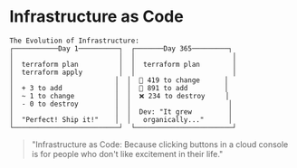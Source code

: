 # Infrastructure as Code

```ascii
The Evolution of Infrastructure:
┌───────────Day 1──────────┐  ┌───────Day 365─────────┐
│                          │  │                        │
│  terraform plan          │  │  terraform plan        │
│  terraform apply         │  │                        │
│                         │  │  🤔 419 to change      │
│  + 3 to add             │  │  📝 891 to add         │
│  ~ 1 to change          │  │  ❌ 234 to destroy     │
│  - 0 to destroy         │  │                        │
│                         │  │  Dev: "It grew         │
│  "Perfect! Ship it!"    │  │   organically..."      │
└──────────────────────────┘  └────────────────────────┘
```

> "Infrastructure as Code: Because clicking buttons in a cloud console is for people who don't like excitement in their life."